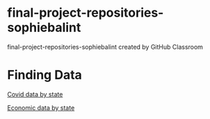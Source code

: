 # final-project-repositories-sophiebalint
final-project-repositories-sophiebalint created by GitHub Classroom



# Finding Data

[Covid data by state](https://covid.cdc.gov/covid-data-tracker/#vaccinations_vacc-people-booster-percent-pop5)

[Economic data by state](https://apps.bea.gov/regional/downloadzip.cfm)

